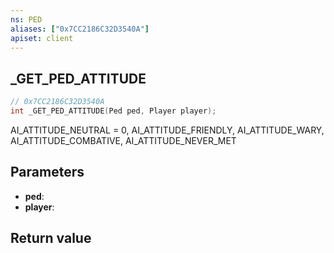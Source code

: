 ```yaml
---
ns: PED
aliases: ["0x7CC2186C32D3540A"]
apiset: client
---
```

## _GET_PED_ATTITUDE

```c
// 0x7CC2186C32D3540A
int _GET_PED_ATTITUDE(Ped ped, Player player);
```

AI_ATTITUDE_NEUTRAL = 0,
AI_ATTITUDE_FRIENDLY,
AI_ATTITUDE_WARY,
AI_ATTITUDE_COMBATIVE,
AI_ATTITUDE_NEVER_MET

## Parameters
* **ped**:
* **player**:

## Return value